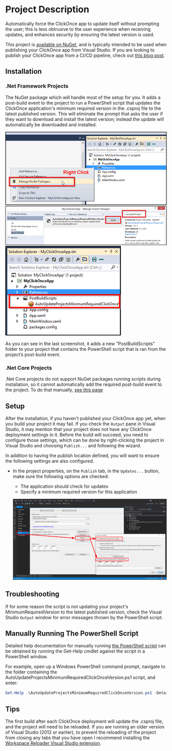 # Project Description

Automatically force the ClickOnce app to update itself without prompting the user; this is less obtrusive to the user experience when receiving updates, and enhances security by ensuring the latest version is used.

This project is [available on NuGet](https://nuget.org/packages/AutoUpdateProjectsMinimumRequiredClickOnceVersion), and is typically intended to be used when publishing your ClickOnce app from Visual Studio.
If you are looking to publish your ClickOnce app from a CI/CD pipeline, check out [this blog post](https://blog.danskingdom.com/continuously-deploy-your-clickonce-application-from-your-build-server/).

## Installation

### .Net Framework Projects

The NuGet package which will handle most of the setup for you.
It adds a post-build event to the project to run a PowerShell script that updates the ClickOnce application's minimum required version in the .csproj file to the latest published version.
This will eliminate the prompt that asks the user if they want to download and install the latest version; instead the update will automatically be downloaded and installed.

![Navigate to Manage NuGet Packages](docs/Images/NavigateToManageNugetPackages.png)
![Install package window](docs/Images/InstallPackageWindow.png)
![File added to project](docs/Images/FileAddedToProject.png)

As you can see in the last screenshot, it adds a new "PostBuildScripts" folder to your project that contains the PowerShell script that is ran from the project’s post-build event.

### .Net Core Projects

.Net Core projects do not support NuGet packages running scripts during installation, so it cannot automatically add the required post-build event to the project. To do that manually, [see this page](docs/ManuallyConfigureVisualStudioToRunThePowerShellScriptAutomatically.md)

## Setup

After the installation, if you haven't published your ClickOnce app yet, when you build your project it may fail.
If you check the `Output` pane in Visual Studio, it may mention that your project does not have any ClickOnce deployment settings in it.
Before the build will succeed, you need to configure those settings, which can be done by right-clicking the project in Visual Studio and choosing `Publish...` and following the wizard.

In addition to having the publish location defined, you will want to ensure the following settings are also configured.

- In the project properties, on the `Publish` tab, in the `Updates...` button, make sure the following options are checked:
  - The application should check for updates
  - Specify a minimum required version for this application

  ![Set projects ClickOnce settings](docs/Images/SetProjectsClickOnceSettings.png)

## Troubleshooting

If for some reason the script is not updating your project's MinimumRequiredVersion to the latest published version, check the Visual Studio `Output` window for error messages thrown by the PowerShell script.

## Manually Running The PowerShell Script

Detailed help documentation for manually running [the PowerShell script](/src/AutoUpdateProjectsMinimumRequiredClickOnceVersion.ps1) can be obtained by running the Get-Help cmdlet against the script in a PowerShell window.

For example, open up a Windows PowerShell command prompt, navigate to the folder containing the AutoUpdateProjectsMinimumRequiredClickOnceVersion.ps1 script, and enter:

```powershell
Get-Help .\AutoUpdateProjectsMinimumRequiredClickOnceVersion.ps1 -Detailed
```

## Tips

The first build after each ClickOnce deployment will update the .csproj file, and the project will need to be reloaded.
If you are running an older version of Visual Studio (2012 or earlier), to prevent the reloading of the project from closing any tabs that you have open I recommend installing the [Workspace Reloader Visual Studio extension](http://visualstudiogallery.msdn.microsoft.com/6705affd-ca37-4445-9693-f3d680c92f38).

